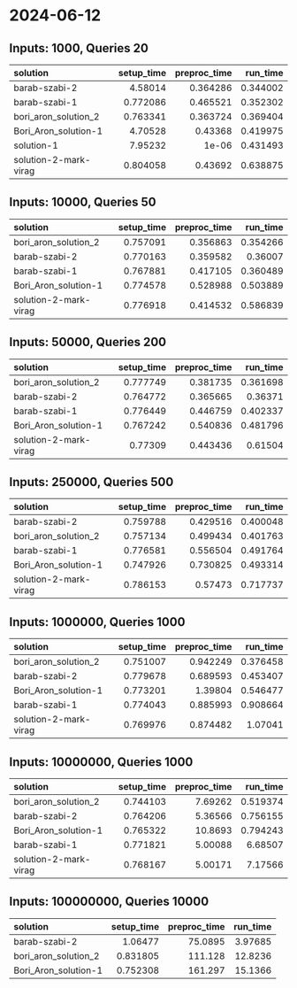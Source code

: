 # 2024-06-12

## Inputs: 1000, Queries 20

| solution              |   setup_time |   preproc_time |   run_time |
|:----------------------|-------------:|---------------:|-----------:|
| barab-szabi-2         |     4.58014  |       0.364286 |   0.344002 |
| barab-szabi-1         |     0.772086 |       0.465521 |   0.352302 |
| bori_aron_solution_2  |     0.763341 |       0.363724 |   0.369404 |
| Bori_Aron_solution-1  |     4.70528  |       0.43368  |   0.419975 |
| solution-1            |     7.95232  |       1e-06    |   0.431493 |
| solution-2-mark-virag |     0.804058 |       0.43692  |   0.638875 |

## Inputs: 10000, Queries 50

| solution              |   setup_time |   preproc_time |   run_time |
|:----------------------|-------------:|---------------:|-----------:|
| bori_aron_solution_2  |     0.757091 |       0.356863 |   0.354266 |
| barab-szabi-2         |     0.770163 |       0.359582 |   0.36007  |
| barab-szabi-1         |     0.767881 |       0.417105 |   0.360489 |
| Bori_Aron_solution-1  |     0.774578 |       0.528988 |   0.503889 |
| solution-2-mark-virag |     0.776918 |       0.414532 |   0.586839 |

## Inputs: 50000, Queries 200

| solution              |   setup_time |   preproc_time |   run_time |
|:----------------------|-------------:|---------------:|-----------:|
| bori_aron_solution_2  |     0.777749 |       0.381735 |   0.361698 |
| barab-szabi-2         |     0.764772 |       0.365665 |   0.36371  |
| barab-szabi-1         |     0.776449 |       0.446759 |   0.402337 |
| Bori_Aron_solution-1  |     0.767242 |       0.540836 |   0.481796 |
| solution-2-mark-virag |     0.77309  |       0.443436 |   0.61504  |

## Inputs: 250000, Queries 500

| solution              |   setup_time |   preproc_time |   run_time |
|:----------------------|-------------:|---------------:|-----------:|
| barab-szabi-2         |     0.759788 |       0.429516 |   0.400048 |
| bori_aron_solution_2  |     0.757134 |       0.499434 |   0.401763 |
| barab-szabi-1         |     0.776581 |       0.556504 |   0.491764 |
| Bori_Aron_solution-1  |     0.747926 |       0.730825 |   0.493314 |
| solution-2-mark-virag |     0.786153 |       0.57473  |   0.717737 |

## Inputs: 1000000, Queries 1000

| solution              |   setup_time |   preproc_time |   run_time |
|:----------------------|-------------:|---------------:|-----------:|
| bori_aron_solution_2  |     0.751007 |       0.942249 |   0.376458 |
| barab-szabi-2         |     0.779678 |       0.689593 |   0.453407 |
| Bori_Aron_solution-1  |     0.773201 |       1.39804  |   0.546477 |
| barab-szabi-1         |     0.774043 |       0.885993 |   0.908664 |
| solution-2-mark-virag |     0.769976 |       0.874482 |   1.07041  |

## Inputs: 10000000, Queries 1000

| solution              |   setup_time |   preproc_time |   run_time |
|:----------------------|-------------:|---------------:|-----------:|
| bori_aron_solution_2  |     0.744103 |        7.69262 |   0.519374 |
| barab-szabi-2         |     0.764206 |        5.36566 |   0.756155 |
| Bori_Aron_solution-1  |     0.765322 |       10.8693  |   0.794243 |
| barab-szabi-1         |     0.771821 |        5.00088 |   6.68507  |
| solution-2-mark-virag |     0.768167 |        5.00171 |   7.17566  |

## Inputs: 100000000, Queries 10000

| solution             |   setup_time |   preproc_time |   run_time |
|:---------------------|-------------:|---------------:|-----------:|
| barab-szabi-2        |     1.06477  |        75.0895 |    3.97685 |
| bori_aron_solution_2 |     0.831805 |       111.128  |   12.8236  |
| Bori_Aron_solution-1 |     0.752308 |       161.297  |   15.1366  |